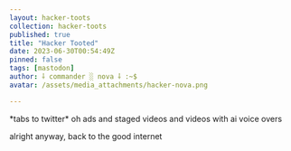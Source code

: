```yaml
---
layout: hacker-toots
collection: hacker-toots
published: true
title: "Hacker Tooted"
date: 2023-06-30T00:54:49Z
pinned: false
tags: [mastodon]
author: ⸸ commander ░ nova ⸸ :~$
avatar: /assets/media_attachments/hacker-nova.png

---
```


<p>*tabs to twitter* oh ads and staged videos and videos with ai voice overs</p><p>alright anyway, back to the good internet</p>


